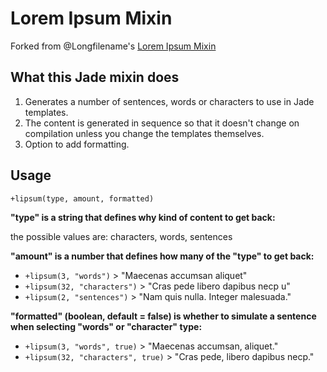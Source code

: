# Lorem Ipsum Mixin

Forked from @Longfilename's [Lorem Ipsum Mixin](https://www.github.com)

## What this Jade mixin does

1. Generates a number of sentences, words or characters to use in Jade templates.
2. The content is generated in sequence so that it doesn't change on compilation unless you change the templates themselves.
3. Option to add formatting.

## Usage

`+lipsum(type, amount, formatted)`

**"type" is a string that defines why kind of content to get back:**

the possible values are: characters, words, sentences

**"amount" is a number that defines how many of the "type" to get back:**

- `+lipsum(3, "words")` > "Maecenas accumsan aliquet"
- `+lipsum(32, "characters")` > "Cras pede libero dapibus necp u"
- `+lipsum(2, "sentences")` > "Nam quis nulla. Integer malesuada."

**"formatted" (boolean, default = false) is whether to simulate a sentence when selecting "words" or "character" type:**

- `+lipsum(3, "words", true)` > "Maecenas accumsan, aliquet."
- `+lipsum(32, "characters", true)` > "Cras pede, libero dapibus necp."
